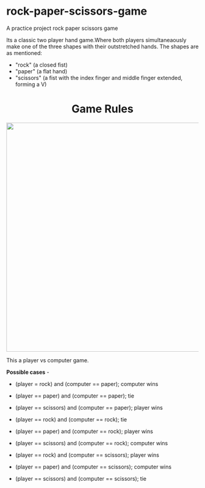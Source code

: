 # rock-paper-scissors-game
A practice project rock paper scissors game

Its a classic two player hand game.Where both players simultaneaously make one of the three shapes with their outstretched hands.
The shapes are as mentioned:
* "rock" (a closed fist)
* "paper" (a flat hand)
* "scissors" (a fist with the index finger and middle finger extended, forming a V)

<div align="center">
  <h1>Game Rules</h1>
  <p>
    <img src="https://upload.wikimedia.org/wikipedia/commons/thumb/6/67/Rock-paper-scissors.svg/1200px-Rock-paper-scissors.svg.png" width = "600" height = "600"/>

  </p>
</div>

This a player vs computer game.

**Possible cases** -  

* (player = rock) and (computer == paper); computer wins
* (player == paper) and (computer == paper); tie
* (player == scissors) and (computer == paper); player wins

* (player == rock) and (computer == rock); tie
* (player == paper) and (computer == rock); player wins
* (player == scissors) and (computer == rock); computer wins

* (player == rock) and (computer == scissors); player wins
* (player == paper) and (computer == scissors); computer wins
* (player == scissors) and (computer == scissors); tie

